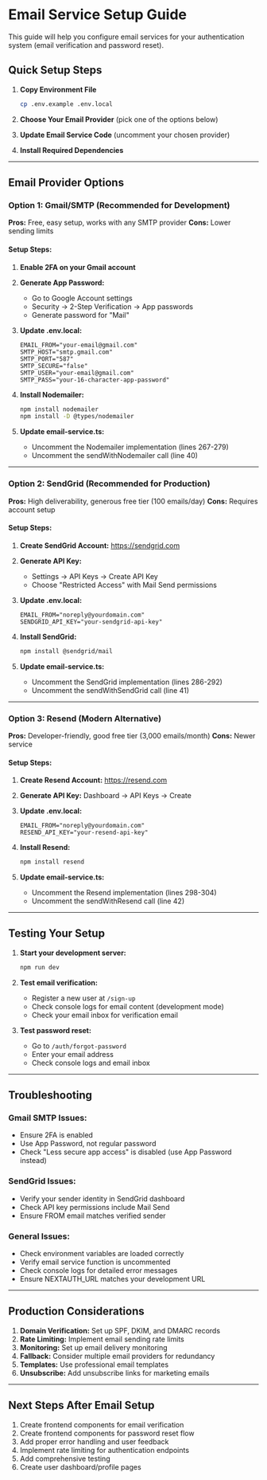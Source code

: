 # Email Service Setup Guide

This guide will help you configure email services for your authentication system (email verification and password reset).

## Quick Setup Steps

1. **Copy Environment File**
   ```bash
   cp .env.example .env.local
   ```

2. **Choose Your Email Provider** (pick one of the options below)

3. **Update Email Service Code** (uncomment your chosen provider)

4. **Install Required Dependencies**

---

## Email Provider Options

### Option 1: Gmail/SMTP (Recommended for Development)

**Pros:** Free, easy setup, works with any SMTP provider
**Cons:** Lower sending limits

#### Setup Steps:

1. **Enable 2FA on your Gmail account**
2. **Generate App Password:**
   - Go to Google Account settings
   - Security → 2-Step Verification → App passwords
   - Generate password for "Mail"

3. **Update .env.local:**
   ```env
   EMAIL_FROM="your-email@gmail.com"
   SMTP_HOST="smtp.gmail.com"
   SMTP_PORT="587"
   SMTP_SECURE="false"
   SMTP_USER="your-email@gmail.com"
   SMTP_PASS="your-16-character-app-password"
   ```

4. **Install Nodemailer:**
   ```bash
   npm install nodemailer
   npm install -D @types/nodemailer
   ```

5. **Update email-service.ts:**
   - Uncomment the Nodemailer implementation (lines 267-279)
   - Uncomment the sendWithNodemailer call (line 40)

---

### Option 2: SendGrid (Recommended for Production)

**Pros:** High deliverability, generous free tier (100 emails/day)
**Cons:** Requires account setup

#### Setup Steps:

1. **Create SendGrid Account:** https://sendgrid.com
2. **Generate API Key:**
   - Settings → API Keys → Create API Key
   - Choose "Restricted Access" with Mail Send permissions

3. **Update .env.local:**
   ```env
   EMAIL_FROM="noreply@yourdomain.com"
   SENDGRID_API_KEY="your-sendgrid-api-key"
   ```

4. **Install SendGrid:**
   ```bash
   npm install @sendgrid/mail
   ```

5. **Update email-service.ts:**
   - Uncomment the SendGrid implementation (lines 286-292)
   - Uncomment the sendWithSendGrid call (line 41)

---

### Option 3: Resend (Modern Alternative)

**Pros:** Developer-friendly, good free tier (3,000 emails/month)
**Cons:** Newer service

#### Setup Steps:

1. **Create Resend Account:** https://resend.com
2. **Generate API Key:** Dashboard → API Keys → Create

3. **Update .env.local:**
   ```env
   EMAIL_FROM="noreply@yourdomain.com"
   RESEND_API_KEY="your-resend-api-key"
   ```

4. **Install Resend:**
   ```bash
   npm install resend
   ```

5. **Update email-service.ts:**
   - Uncomment the Resend implementation (lines 298-304)
   - Uncomment the sendWithResend call (line 42)

---

## Testing Your Setup

1. **Start your development server:**
   ```bash
   npm run dev
   ```

2. **Test email verification:**
   - Register a new user at `/sign-up`
   - Check console logs for email content (development mode)
   - Check your email inbox for verification email

3. **Test password reset:**
   - Go to `/auth/forgot-password`
   - Enter your email address
   - Check console logs and email inbox

---

## Troubleshooting

### Gmail SMTP Issues:
- Ensure 2FA is enabled
- Use App Password, not regular password
- Check "Less secure app access" is disabled (use App Password instead)

### SendGrid Issues:
- Verify your sender identity in SendGrid dashboard
- Check API key permissions include Mail Send
- Ensure FROM email matches verified sender

### General Issues:
- Check environment variables are loaded correctly
- Verify email service function is uncommented
- Check console logs for detailed error messages
- Ensure NEXTAUTH_URL matches your development URL

---

## Production Considerations

1. **Domain Verification:** Set up SPF, DKIM, and DMARC records
2. **Rate Limiting:** Implement email sending rate limits
3. **Monitoring:** Set up email delivery monitoring
4. **Fallback:** Consider multiple email providers for redundancy
5. **Templates:** Use professional email templates
6. **Unsubscribe:** Add unsubscribe links for marketing emails

---

## Next Steps After Email Setup

1. Create frontend components for email verification
2. Create frontend components for password reset flow
3. Add proper error handling and user feedback
4. Implement rate limiting for authentication endpoints
5. Add comprehensive testing
6. Create user dashboard/profile pages